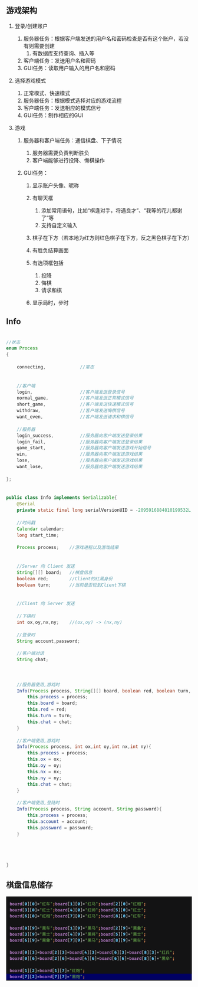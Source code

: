 ## 游戏架构

1. 登录/创建账户
   1. 服务器任务：根据客户端发送的用户名和密码检查是否有这个账户，若没有则需要创建
      1. 有数据库支持查询、插入等
   2. 客户端任务：发送用户名和密码
   3. GUI任务：读取用户输入的用户名和密码

2. 选择游戏模式

   1. 正常模式、快速模式
   2. 服务器任务：根据模式选择对应的游戏流程
   3. 客户端任务：发送相应的模式信号
   4. GUI任务：制作相应的GUI

3. 游戏

   1. 服务器和客户端任务：通信棋盘、下子情况

      1. 服务器需要负责判断胜负
      2. 客户端能够进行投降、悔棋操作

   2. GUI任务：

      1. 显示账户头像、昵称
      2. 有聊天框
         1. 添加常用语句，比如“棋逢对手，将遇良才”、“我等的花儿都谢了”等
         2. 支持自定义输入
      3. 棋子在下方（若本地为红方则红色棋子在下方，反之黑色棋子在下方）
      4. 有胜负结算画面
      5. 有选项框包括
         1. 投降
         2. 悔棋
         3. 请求和棋

      6. 显示局时，步时



## Info



```java

//状态
enum Process
{

    connecting,             //常态


    //客户端
    login,                  //客户端发送登录信号
    normal_game,            //客户端发送正常模式信号
    short_game,             //客户端发送快速模式信号
    withdraw,               //客户端发送悔棋信号
    want_even,              //客户端发送请求和棋信号

    //服务器
    login_success,          //服务器向客户端发送登录结果
    login_fail,             //服务器向客户端发送登录结果
    game_start,             //服务器向客户端发送游戏开始信号
    win,                    //服务器向客户端发送游戏结果
    lose,                   //服务器向客户端发送游戏结果
    want_lose,              //服务器向客户端发送游戏结果

};


public class Info implements Serializable{
    @Serial
    private static final long serialVersionUID = -2095916884810199532L;

    //时间戳
    Calendar calendar;
    long start_time;
    
    Process process;    //游戏进程以及游戏结果


    //Server 向 Client 发送
    String[][] board;   //棋盘信息
    boolean red;        //Client的红黑身份
    boolean turn;       //当前是否轮到Client下棋


    //Client 向 Server 发送

    //下棋时
    int ox,oy,nx,ny;    //(ox,oy) -> (nx,ny)

    //登录时
    String account,password;

    //客户端对话
    String chat;



    //服务器使用,游戏时
    Info(Process process, String[][] board, boolean red, boolean turn, String chat){
        this.process = process;
        this.board = board;
        this.red = red;
        this.turn = turn;
        this.chat = chat;
    }

    //客户端使用,游戏时
    Info(Process process, int ox,int oy,int nx,int ny){
        this.process = process;
        this.ox = ox;
        this.oy = oy;
        this.nx = nx;
        this.ny = ny;
        this.chat = chat;
    }

    //客户端使用,登陆时
    Info(Process process, String account, String password){
        this.process = process;
        this.account = account;
        this.password = password;
    }




}

```



## 棋盘信息储存

![棋盘信息](%E6%A3%8B%E7%9B%98%E4%BF%A1%E6%81%AF.png)